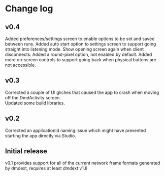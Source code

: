 # Change log

## v0.4
Added preferences/settings screen to enable options to be set and saved between runs.
Added auto start option to settings screen to support going straight into listening mode.
Show opening screen again when client disconnects.
Added a round-pixel option, not enabled by default.
Added more on-screen controls to support going back when physical buttons are not accessible.

## v0.3
Corrected a couple of UI gliches that caused the app to crash when moving off the DmdActivity screen.  
Updated some build libraries.

## v0.2
Corrected an applicationId naming issue which might have prevented starting the app directly via Studio.

## Initial release
v0.1 provides support for all of the current network frame formats generated by dmdext, requires at least dmdext v1.8
